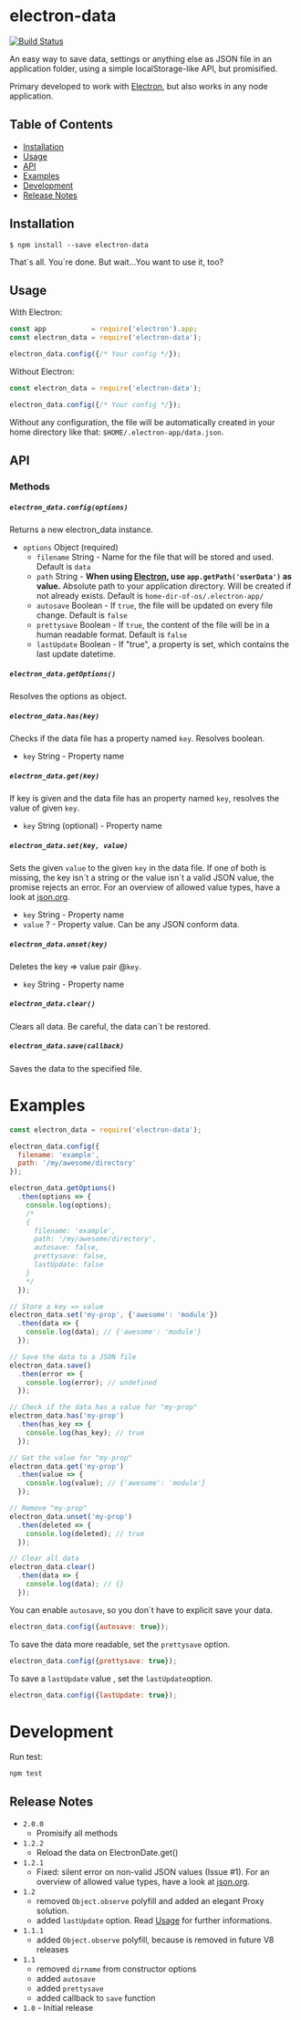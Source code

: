 # electron-data

[![Build Status](https://travis-ci.org/sydev/electron-data.svg?branch=v2.x)](https://travis-ci.org/sydev/electron-data)

An easy way to save data, settings or anything else as JSON file in an
application folder, using a simple localStorage-like API, but promisified.

Primary developed to work with [Electron](https://github.com/atom/electron), but also works in any node application.

## Table of Contents
- [Installation](#installation)
- [Usage](#usage)
- [API](#api)
- [Examples](#examples)
- [Development](#development)
- [Release Notes](#release-notes)

## Installation

```
$ npm install --save electron-data
```

That´s all. You´re done. But wait...You want to use it, too?

## Usage

With Electron:
```JavaScript
const app           = require('electron').app;
const electron_data = require('electron-data');

electron_data.config({/* Your config */});
```

Without Electron:
```JavaScript
const electron_data = require('electron-data');

electron_data.config({/* Your config */});
```

Without any configuration, the file will be automatically created in your home directory like that: ```$HOME/.electron-app/data.json```.

## API

### Methods

##### ```electron_data.config(options)```
Returns a new electron_data instance.
- ```options``` Object (required)
    - ```filename``` String - Name for the file that will be stored and used. Default is ```data```
    - ```path``` String - **When using [Electron](https://github.com/atom/electron), use ```app.getPath('userData')``` as value.** Absolute path to your application directory. Will be created if not already exists. Default is ```home-dir-of-os/.electron-app/```
    - ```autosave``` Boolean - If ```true```, the file will be updated on every file change. Default is ```false```
    - ```prettysave``` Boolean - If ```true```, the content of the file will be in a human readable format. Default is ```false```
    - ```lastUpdate``` Boolean - If "true", a property is set, which contains the last update datetime.

##### ```electron_data.getOptions()```
Resolves the options as object.


##### ```electron_data.has(key)```
Checks if the data file has a property named ```key```. Resolves boolean.
- ```key``` String - Property name


##### ```electron_data.get(key)```
If key is given and the data file has an property named ```key```, resolves the value of given ```key```.
- ```key``` String (optional) - Property name


##### ```electron_data.set(key, value)```
Sets the given ```value``` to the given ```key``` in the data file. If one of both is missing, the key isn´t a string or the value isn´t a valid JSON value, the promise rejects an error. For an overview of allowed value types, have a look at [json.org](http://www.json.org/).
- ```key``` String - Property name
- ```value``` ? - Property value. Can be any JSON conform data.


##### ```electron_data.unset(key)```
Deletes the key => value pair @```key```.
- ```key``` String - Property name


##### ```electron_data.clear()```
Clears all data. Be careful, the data can´t be restored.


##### ```electron_data.save(callback)```
Saves the data to the specified file.


# Examples

```JavaScript
const electron_data = require('electron-data');

electron_data.config({
  filename: 'example',
  path: '/my/awesome/directory'
});

electron_data.getOptions()
  .then(options => {
    console.log(options);
    /*
    {
      filename: 'example',
      path: '/my/awesome/directory',
      autosave: false,
      prettysave: false,
      lastUpdate: false
    }
    */
  });

// Store a key => value
electron_data.set('my-prop', {'awesome': 'module'})
  .then(data => {
    console.log(data); // {'awesome': 'module'}
  }); 

// Save the data to a JSON file
electron_data.save()
  .then(error => {
    console.log(error); // undefined
  });

// Check if the data has a value for "my-prop"
electron_data.has('my-prop')
  .then(has_key => {
    console.log(has_key); // true
  });

// Get the value for "my-prop"
electron_data.get('my-prop')
  .then(value => {
    console.log(value); // {'awesome': 'module'}
  });

// Remove "my-prop"
electron_data.unset('my-prop')
  .then(deleted => {
    console.log(deleted); // true
  });

// Clear all data
electron_data.clear()
  .then(data => {
    console.log(data); // {}
  });
```

You can enable ```autosave```, so you don´t have to explicit save your data.

```JavaScript
electron_data.config({autosave: true});
```

To save the data more readable, set the ```prettysave``` option.

```JavaScript
electron_data.config({prettysave: true});
```

To save a ```lastUpdate``` value , set the ```lastUpdate```option.

```JavaScript
electron_data.config({lastUpdate: true});
```

# Development

Run test:
```
npm test
```


## Release Notes
- ```2.0.0```
  - Promisify all methods
- ```1.2.2```
  - Reload the data on ElectronDate.get()
- ```1.2.1```
  - Fixed: silent error on non-valid JSON values (Issue #1). For an overview of allowed
    value types, have a look at [json.org](http://www.json.org/).
- ```1.2```
  - removed ```Object.observe``` polyfill and added an elegant Proxy solution.
  - added ```lastUpdate``` option. Read [Usage](#usage) for further informations.
- ```1.1.1```
  - added ```Object.observe``` polyfill, because is removed in future V8 releases
- ```1.1```
  - removed ```dirname``` from constructor options
  - added ```autosave```
  - added ```prettysave```
  - added callback to ```save``` function
- ```1.0``` - Initial release
